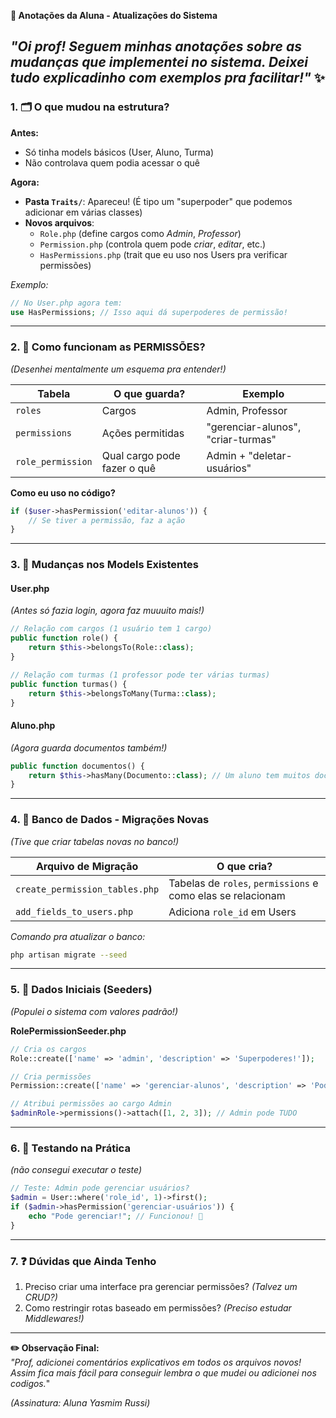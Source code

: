 **📒 Anotações da Aluna - Atualizações do Sistema**  

*"Oi prof! Seguem minhas anotações sobre as mudanças que implementei no sistema. Deixei tudo explicadinho com exemplos pra facilitar!"* ✨  
---

### **1. 🗂️ O que mudou na estrutura?**  
**Antes:**  
- Só tinha models básicos (User, Aluno, Turma)  
- Não controlava quem podia acessar o quê  

**Agora:**  
- **Pasta `Traits/`**: Apareceu! (É tipo um "superpoder" que podemos adicionar em várias classes)  
- **Novos arquivos**:  
  - `Role.php` (define cargos como *Admin*, *Professor*)  
  - `Permission.php` (controla quem pode *criar*, *editar*, etc.)  
  - `HasPermissions.php` (trait que eu uso nos Users pra verificar permissões)  

*Exemplo:*  
```php  
// No User.php agora tem:  
use HasPermissions; // Isso aqui dá superpoderes de permissão!  
```  

---

### **2. 🔄 Como funcionam as PERMISSÕES?**  
*(Desenhei mentalmente um esquema pra entender!)*  

| **Tabela**      | **O que guarda?** | **Exemplo** |  
|-----------------|-------------------|-------------|  
| `roles`         | Cargos            | Admin, Professor |  
| `permissions`   | Ações permitidas  | "gerenciar-alunos", "criar-turmas" |  
| `role_permission` | Qual cargo pode fazer o quê | Admin + "deletar-usuários" |  

**Como eu uso no código?**  
```php  
if ($user->hasPermission('editar-alunos')) {  
    // Se tiver a permissão, faz a ação  
}  
```  

---

### **3. 📌 Mudanças nos Models Existentes**  

#### **User.php**  
*(Antes só fazia login, agora faz muuuito mais!)*  
```php  
// Relação com cargos (1 usuário tem 1 cargo)  
public function role() {  
    return $this->belongsTo(Role::class);  
}  

// Relação com turmas (1 professor pode ter várias turmas)  
public function turmas() {  
    return $this->belongsToMany(Turma::class);  
}  
```  

#### **Aluno.php**  
*(Agora guarda documentos também!)*  
```php  
public function documentos() {  
    return $this->hasMany(Documento::class); // Um aluno tem muitos documentos  
}  
```  

---

### **4. 💾 Banco de Dados - Migrações Novas**  
*(Tive que criar tabelas novas no banco!)*  

| **Arquivo de Migração**           | **O que cria?** |  
|-----------------------------------|----------------|  
| `create_permission_tables.php`    | Tabelas de `roles`, `permissions` e como elas se relacionam |  
| `add_fields_to_users.php`         | Adiciona `role_id` em Users |  

*Comando pra atualizar o banco:*  
```bash  
php artisan migrate --seed  
```  

---

### **5. 🌱 Dados Iniciais (Seeders)**  
*(Populei o sistema com valores padrão!)*  

**RolePermissionSeeder.php**  
```php  
// Cria os cargos  
Role::create(['name' => 'admin', 'description' => 'Superpoderes!']);  

// Cria permissões  
Permission::create(['name' => 'gerenciar-alunos', 'description' => 'Pode add/editar alunos']);  

// Atribui permissões ao cargo Admin  
$adminRole->permissions()->attach([1, 2, 3]); // Admin pode TUDO  
```  

---

### **6. 🧪 Testando na Prática**  
*(não consegui executar o teste)*  

```php  
// Teste: Admin pode gerenciar usuários?  
$admin = User::where('role_id', 1)->first();  
if ($admin->hasPermission('gerenciar-usuários')) {  
    echo "Pode gerenciar!"; // Funcionou! 🎉  
}  
```  
---

### **7. ❓ Dúvidas que Ainda Tenho**  
1. Preciso criar uma interface pra gerenciar permissões? *(Talvez um CRUD?)*  
2. Como restringir rotas baseado em permissões? *(Preciso estudar Middlewares!)*  

--- 

**✏️ Observação Final:**  
*"Prof, adicionei comentários explicativos em todos os arquivos novos! Assim fica mais fácil para conseguir lembra o que mudei ou adicionei nos codigos.*"

*(Assinatura: Aluna Yasmim Russi)*